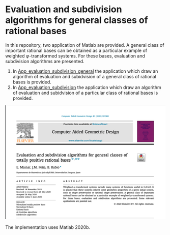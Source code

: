 # Evaluation and subdivision algorithms for general classes of rational bases

In this repository, two application of Matlab are provided. 
A general class of important rational bases can be obtained as a particular example of weighted  $\varphi$-transformed systems.  For these bases, evaluation and subdivision algorithms are presented. 


1. In [App_evaluation_subdivision_general](https://github.com/BeatrizRubio/Article_CAGD_2020/tree/main/App_evaluation_subdivision) the application which draw an algorithm of evaluation and subidvision of a general class of rational bases is provided.
2. In [App_evaluation_subdivision](https://github.com/BeatriazRubio/Article_CAGD_2020/App_evaluation_subdivision) the application which draw an algorithm of evaluation and subidvision of a particular class of rational bases is provided.


![paper_banner](paper_banner.png)


The implementation uses Matlab 2020b.

